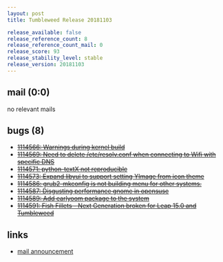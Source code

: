 ```yaml
---
layout: post
title: Tumbleweed Release 20181103

release_available: false
release_reference_count: 8
release_reference_count_mail: 0
release_score: 93
release_stability_level: stable
release_version: 20181103
---
```


## mail (0:0)

no relevant mails

## bugs (8)

<!--more-->

- ~~[1114566: Warnings during kernel build](https://bugzilla.opensuse.org/show_bug.cgi?id=1114566)~~
- ~~[1114569: Need to delete /etc/resolv.conf when connecting to Wifi with specific DNS](https://bugzilla.opensuse.org/show_bug.cgi?id=1114569)~~
- ~~[1114571: python-textX not reproducible](https://bugzilla.opensuse.org/show_bug.cgi?id=1114571)~~
- ~~[1114573: Expand libyui to support setting YImage from icon theme](https://bugzilla.opensuse.org/show_bug.cgi?id=1114573)~~
- ~~[1114586: grub2-mkconfig is not building menu for other systems.](https://bugzilla.opensuse.org/show_bug.cgi?id=1114586)~~
- ~~[1114587: Disgusting performance gnome in opensuse](https://bugzilla.opensuse.org/show_bug.cgi?id=1114587)~~
- ~~[1114589: Add earlyoom package to the system](https://bugzilla.opensuse.org/show_bug.cgi?id=1114589)~~
- ~~[1114591: Fish Fillets - Next Generation broken for Leap 15.0 and Tumbleweed](https://bugzilla.opensuse.org/show_bug.cgi?id=1114591)~~



## links

- [mail announcement](https://lists.opensuse.org/opensuse-factory/2018-11/msg00008.html)
